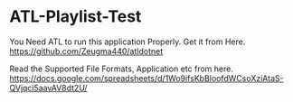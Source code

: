 # ATL-Playlist-Test
You Need ATL to run this application Properly. Get it from Here. https://github.com/Zeugma440/atldotnet

Read the Supported File Formats, Application etc from here. https://docs.google.com/spreadsheets/d/1Wo9ifsKbBloofdWCsoXziAtaS-QVjqci5aavAV8dt2U/
